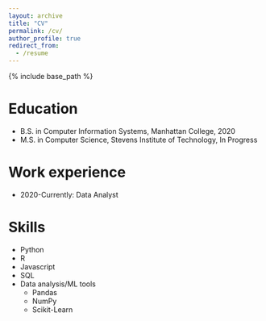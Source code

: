 ```yaml
---
layout: archive
title: "CV"
permalink: /cv/
author_profile: true
redirect_from:
  - /resume
---
```


{% include base_path %}


Education
======
* B.S. in Computer Information Systems, Manhattan College, 2020
* M.S. in Computer Science, Stevens Institute of Technology, In Progress

Work experience
======
* 2020-Currently: Data Analyst
  
Skills
======
* Python
* R
* Javascript
* SQL
* Data analysis/ML tools
  * Pandas
  * NumPy
  * Scikit-Learn


